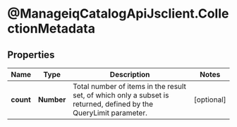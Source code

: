 # @ManageiqCatalogApiJsclient.CollectionMetadata

## Properties
Name | Type | Description | Notes
------------ | ------------- | ------------- | -------------
**count** | **Number** | Total number of items in the result set, of which only a subset is returned, defined by the QueryLimit parameter. | [optional] 


